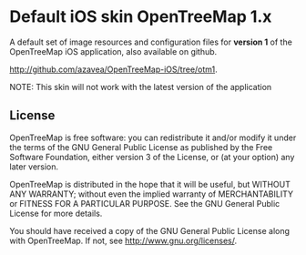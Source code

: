 # Default iOS skin OpenTreeMap 1.x

A default set of image resources and configuration files for __version 1__ of the OpenTreeMap iOS application, also available on github.

<a href="https://github.com/OpenTreeMap/OpenTreeMap-iOS/tree/otm1">http://github.com/azavea/OpenTreeMap-iOS/tree/otm1</a>.

NOTE: This skin will not work with the latest version of the application

## License

OpenTreeMap is free software: you can redistribute it and/or modify
it under the terms of the GNU General Public License as published by
the Free Software Foundation, either version 3 of the License, or
(at your option) any later version.

OpenTreeMap is distributed in the hope that it will be useful,
but WITHOUT ANY WARRANTY; without even the implied warranty of
MERCHANTABILITY or FITNESS FOR A PARTICULAR PURPOSE.  See the
GNU General Public License for more details.

You should have received a copy of the GNU General Public License
along with OpenTreeMap.  If not, see <http://www.gnu.org/licenses/>.
